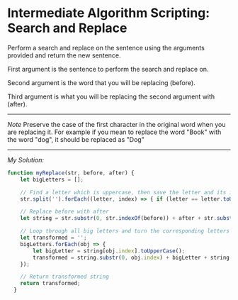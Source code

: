 # Intermediate Algorithm Scripting: Search and Replace
Perform a search and replace on the sentence using the arguments provided and return the new sentence.

First argument is the sentence to perform the search and replace on.

Second argument is the word that you will be replacing (before).

Third argument is what you will be replacing the second argument with (after).

***

*Note*
Preserve the case of the first character in the original word when you are replacing it. For example if you mean to replace the word "Book" with the word "dog", it should be replaced as "Dog"

***

*My Solution:*
```javascript
function myReplace(str, before, after) {
    let bigLetters = [];

    // Find a letter which is uppercase, then save the letter and its index from the string as an object that is stored in an array
    str.split('').forEach((letter, index) => { if (letter == letter.toUpperCase() && letter !== ' ') { bigLetters.push({letter, index}); }});

    // Replace before with after
    let string = str.substr(0, str.indexOf(before)) + after + str.substr(str.indexOf(before) + before.length);

    // Loop through all big letters and turn the corresponding letters into uppercase in the original string
    let transformed = '';
    bigLetters.forEach(obj => {
        let bigLetter = string[obj.index].toUpperCase();
        transformed = string.substr(0, obj.index) + bigLetter + string.substr(obj.index + 1);
    });

    // Return transformed string
    return transformed;
  }
```
